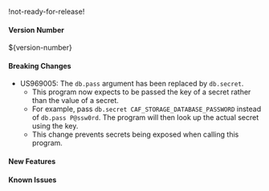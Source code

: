 !not-ready-for-release!

#### Version Number
${version-number}

#### Breaking Changes
- US969005: The `db.pass` argument has been replaced by `db.secret`.  
  - This program now expects to be passed the key of a secret rather than the value of a secret.
  - For example, pass `db.secret CAF_STORAGE_DATABASE_PASSWORD` instead of `db.pass P@ssw0rd`. The program will then look up the actual
    secret using the key.
  - This change prevents secrets being exposed when calling this program. 

#### New Features

#### Known Issues
